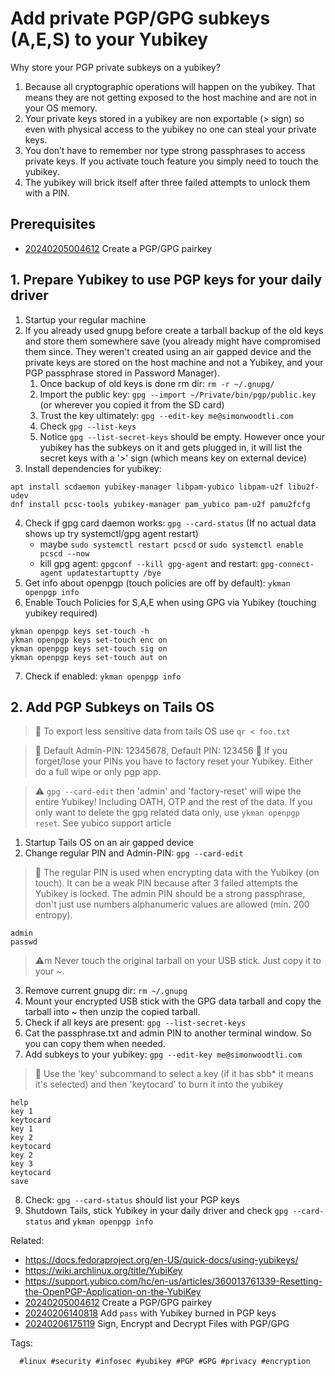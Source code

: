 # Add private PGP/GPG subkeys (A,E,S) to your Yubikey

Why store your PGP private subkeys on a yubikey?

1. Because all cryptographic operations will happen on the yubikey. That means
   they are not getting exposed to the host machine and are not in your OS memory.
1. Your private keys stored in a yubikey are non exportable (> sign) so even
   with physical access to the yubikey no one can steal your private keys.
1. You don’t have to remember nor type strong passphrases to access private
   keys. If you activate touch feature you simply need to touch the yubikey.
1. The yubikey will brick itself after three failed attempts to unlock them
   with a PIN.

## Prerequisites

* [20240205004612](/20240205004612/) Create a PGP/GPG pairkey

## 1. Prepare Yubikey to use PGP keys for your daily driver

1. Startup your regular machine
1. If you already used gnupg before create a tarball backup of the old keys and
   store them somewhere save (you already might have compromised them since. They
   weren't created using an air gapped device and the private keys are stored
   on the host machine and not a Yubikey, and your PGP passphrase stored in Password Manager).
      1. Once backup of old keys is done rm dir: `rm -r ~/.gnupg/`
      1. Import the public key: `gpg --import ~/Private/bin/pgp/public.key` (or wherever you copied it from the SD card)
      1. Trust the key ultimately: `gpg --edit-key me@simonwoodtli.com`
      1. Check `gpg --list-keys`
      1. Notice `gpg --list-secret-keys` should be empty. However once your
         yubikey has the subkeys on it and gets plugged in, it will list the
         secret keys with a '>' sign (which means key on external device)
1. Install dependencies for yubikey:

```
apt install scdaemon yubikey-manager libpam-yubico libpam-u2f libu2f-udev
dnf install pcsc-tools yubikey-manager pam_yubico pam-u2f pamu2fcfg
```

4. Check if gpg card daemon works: `gpg --card-status` (If no actual data shows up try systemctl/gpg agent restart)
      * maybe `sudo systemctl restart pcscd`  or `sudo systemctl enable pcscd --now`
      * kill gpg agent: `gpgconf --kill gpg-agent` and restart: `gpg-connect-agent updatestartuptty /bye`
4. Get info about openpgp (touch policies are off by default): `ykman openpgp info`
4. Enable Touch Policies for S,A,E when using GPG via Yubikey (touching yubikey required)

```
ykman openpgp keys set-touch -h
ykman openpgp keys set-touch enc on
ykman openpgp keys set-touch sig on
ykman openpgp keys set-touch aut on
```

7. Check if enabled: `ykman openpgp info`

## 2. Add PGP Subkeys on Tails OS

> 🧐 To export less sensitive data from tails OS use `qr < foo.txt`

> 📝 Default Admin-PIN: 12345678, Default PIN: 123456
> 📝 If you forget/lose your PINs you have to factory reset your Yubikey. Either do a full wipe or only pgp app.

> ⚠️ `gpg --card-edit` then 'admin' and 'factory-reset' will wipe the entire
> Yubikey! Including OATH, OTP and the rest of the data. If you only want to
> delete the gpg related data only, use `ykman openpgp reset`. See yubico support article

1. Startup Tails OS on an air gapped device
1. Change regular PIN and Admin-PIN: `gpg --card-edit`

> 🧐 The regular PIN is used when encrypting data with the Yubikey (on touch).
> It can be a weak PIN because after 3 failed attempts the Yubikey is locked.
> The admin PIN should be a strong passphrase, don't just use numbers
> alphanumeric values are allowed (min. 200 entropy).

```
admin
passwd
```

> ⚠️m Never touch the original tarball on your USB stick. Just copy it to your ~.

3. Remove current gnupg dir: `rm ~/.gnupg`
3. Mount your encrypted USB stick with the GPG data tarball and copy the tarball into ~ then unzip the copied tarball.
3. Check if all keys are present: `gpg --list-secret-keys`
3. Cat the passphrase.txt and admin PIN to another terminal window. So you can copy them when needed.
3. Add subkeys to your yubikey: `gpg --edit-key me@simonwoodtli.com`

> 🧐 Use the 'key' subcommand to select a key (if it has sbb* it means it's
> selected) and then 'keytocard' to burn it into the yubikey

```
help
key 1
keytocard
key 1
key 2
keytocard
key 2
key 3
keytocard
save
```

8. Check: `gpg --card-status` should list your PGP keys
8. Shutdown Tails, stick Yubikey in your daily driver and check `gpg --card-status` and `ykman openpgp info`

Related:

* <https://docs.fedoraproject.org/en-US/quick-docs/using-yubikeys/>
* <https://wiki.archlinux.org/title/YubiKey>
* <https://support.yubico.com/hc/en-us/articles/360013761339-Resetting-the-OpenPGP-Application-on-the-YubiKey>
* [20240205004612](/20240205004612/) Create a PGP/GPG pairkey
* [20240206140818](/20240206140818/) Add `pass` with Yubikey burned in PGP keys
* [20240206175119](/20240206175119/) Sign, Encrypt and Decrypt Files with PGP/GPG

Tags:

      #linux #security #infosec #yubikey #PGP #GPG #privacy #encryption
